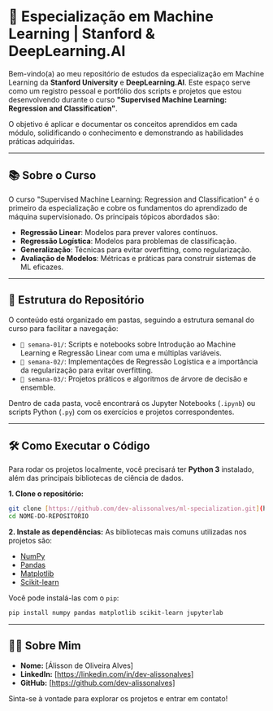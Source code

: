 # 🤖 Especialização em Machine Learning | Stanford & DeepLearning.AI

Bem-vindo(a) ao meu repositório de estudos da especialização em Machine Learning da **Stanford University** e **DeepLearning.AI**. Este espaço serve como um registro pessoal e portfólio dos scripts e projetos que estou desenvolvendo durante o curso **"Supervised Machine Learning: Regression and Classification"**.

O objetivo é aplicar e documentar os conceitos aprendidos em cada módulo, solidificando o conhecimento e demonstrando as habilidades práticas adquiridas.

---

## 📚 Sobre o Curso

O curso "Supervised Machine Learning: Regression and Classification" é o primeiro da especialização e cobre os fundamentos do aprendizado de máquina supervisionado. Os principais tópicos abordados são:

* **Regressão Linear**: Modelos para prever valores contínuos.
* **Regressão Logística**: Modelos para problemas de classificação.
* **Generalização**: Técnicas para evitar overfitting, como regularização.
* **Avaliação de Modelos**: Métricas e práticas para construir sistemas de ML eficazes.

---

## 📁 Estrutura do Repositório

O conteúdo está organizado em pastas, seguindo a estrutura semanal do curso para facilitar a navegação:

* `📁 semana-01/`: Scripts e notebooks sobre Introdução ao Machine Learning e Regressão Linear com uma e múltiplas variáveis.
* `📁 semana-02/`: Implementações de Regressão Logística e a importância da regularização para evitar overfitting.
* `📁 semana-03/`: Projetos práticos e algoritmos de árvore de decisão e ensemble.

Dentro de cada pasta, você encontrará os Jupyter Notebooks (`.ipynb`) ou scripts Python (`.py`) com os exercícios e projetos correspondentes.

---

## 🛠️ Como Executar o Código

Para rodar os projetos localmente, você precisará ter **Python 3** instalado, além das principais bibliotecas de ciência de dados.

**1. Clone o repositório:**
```bash
git clone [https://github.com/dev-alissonalves/ml-specialization.git](https://github.com/dev-alissonalves/ml-specialization.git)
cd NOME-DO-REPOSITORIO
```

**2. Instale as dependências:**
As bibliotecas mais comuns utilizadas nos projetos são:
* [NumPy](https://numpy.org/)
* [Pandas](https://pandas.pydata.org/)
* [Matplotlib](https://matplotlib.org/)
* [Scikit-learn](https://scikit-learn.org/stable/)

Você pode instalá-las com o `pip`:
```bash
pip install numpy pandas matplotlib scikit-learn jupyterlab
```

---

## 👨‍💻 Sobre Mim

* **Nome:** [Álisson de Oliveira Alves]
* **LinkedIn:** [https://linkedin.com/in/dev-alissonalves]
* **GitHub:** [https://github.com/dev-alissonalves]

Sinta-se à vontade para explorar os projetos e entrar em contato!

